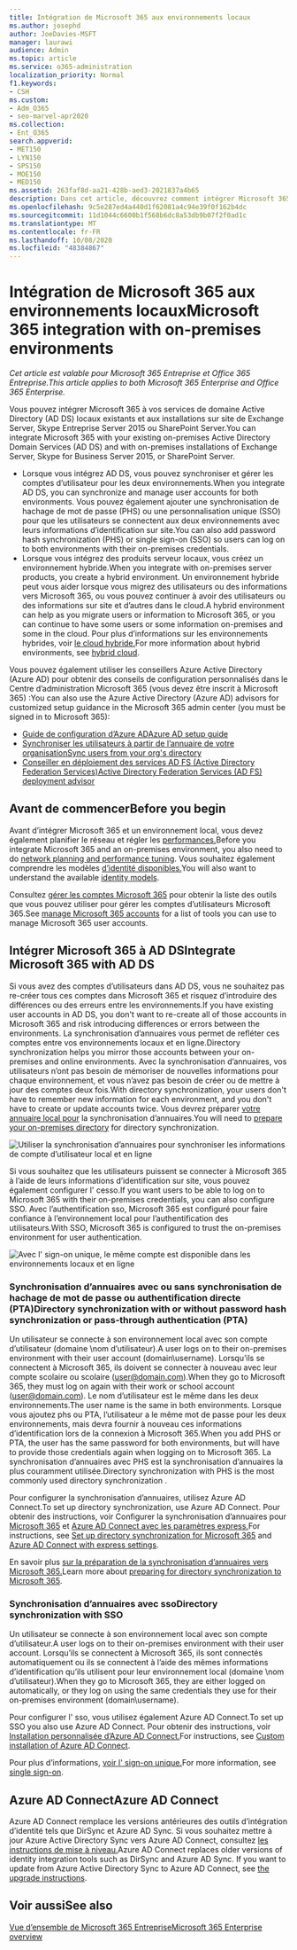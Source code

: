 ```yaml
---
title: Intégration de Microsoft 365 aux environnements locaux
ms.author: josephd
author: JoeDavies-MSFT
manager: laurawi
audience: Admin
ms.topic: article
ms.service: o365-administration
localization_priority: Normal
f1.keywords:
- CSH
ms.custom:
- Adm_O365
- seo-marvel-apr2020
ms.collection:
- Ent_O365
search.appverid:
- MET150
- LYN150
- SPS150
- MOE150
- MED150
ms.assetid: 263faf8d-aa21-428b-aed3-2021837a4b65
description: Dans cet article, découvrez comment intégrer Microsoft 365 à vos services d’annuaire et environnements locaux existants.
ms.openlocfilehash: 9c5e287ed4a440d1f62081a4c94e39f0f162b4dc
ms.sourcegitcommit: 11d1044c6600b1f568b6dc8a53db9b07f2f0ad1c
ms.translationtype: MT
ms.contentlocale: fr-FR
ms.lasthandoff: 10/08/2020
ms.locfileid: "48384867"
---
```

# <a name="microsoft-365-integration-with-on-premises-environments"></a><span data-ttu-id="63988-103">Intégration de Microsoft 365 aux environnements locaux</span><span class="sxs-lookup"><span data-stu-id="63988-103">Microsoft 365 integration with on-premises environments</span></span>

<span data-ttu-id="63988-104">*Cet article est valable pour Microsoft 365 Entreprise et Office 365 Entreprise.*</span><span class="sxs-lookup"><span data-stu-id="63988-104">*This article applies to both Microsoft 365 Enterprise and Office 365 Enterprise.*</span></span>

<span data-ttu-id="63988-105">Vous pouvez intégrer Microsoft 365 à vos services de domaine Active Directory (AD DS) locaux existants et aux installations sur site de Exchange Server, Skype Entreprise Server 2015 ou SharePoint Server.</span><span class="sxs-lookup"><span data-stu-id="63988-105">You can integrate Microsoft 365 with your existing on-premises Active Directory Domain Services (AD DS) and with on-premises installations of Exchange Server, Skype for Business Server 2015, or SharePoint Server.</span></span>
  
 - <span data-ttu-id="63988-106">Lorsque vous intégrez AD DS, vous pouvez synchroniser et gérer les comptes d’utilisateur pour les deux environnements.</span><span class="sxs-lookup"><span data-stu-id="63988-106">When you integrate AD DS, you can synchronize and manage user accounts for both environments.</span></span> <span data-ttu-id="63988-107">Vous pouvez également ajouter une synchronisation de hachage de mot de passe (PHS) ou une personnalisation unique (SSO) pour que les utilisateurs se connectent aux deux environnements avec leurs informations d’identification sur site.</span><span class="sxs-lookup"><span data-stu-id="63988-107">You can also add password hash synchronization (PHS) or single sign-on (SSO) so users can log on to both environments with their on-premises credentials.</span></span>
 - <span data-ttu-id="63988-108">Lorsque vous intégrez des produits serveur locaux, vous créez un environnement hybride.</span><span class="sxs-lookup"><span data-stu-id="63988-108">When you integrate with on-premises server products, you create a hybrid environment.</span></span> <span data-ttu-id="63988-109">Un environnement hybride peut vous aider lorsque vous migrez des utilisateurs ou des informations vers Microsoft 365, ou vous pouvez continuer à avoir des utilisateurs ou des informations sur site et d’autres dans le cloud.</span><span class="sxs-lookup"><span data-stu-id="63988-109">A hybrid environment can help as you migrate users or information to Microsoft 365, or you can continue to have some users or some information on-premises and some in the cloud.</span></span> <span data-ttu-id="63988-110">Pour plus d’informations sur les environnements hybrides, voir [le cloud hybride.](../solutions/cloud-architecture-models.md#hybrid)</span><span class="sxs-lookup"><span data-stu-id="63988-110">For more information about hybrid environments, see [hybrid cloud](../solutions/cloud-architecture-models.md#hybrid).</span></span>

<span data-ttu-id="63988-111">Vous pouvez également utiliser les conseillers Azure Active Directory (Azure AD) pour obtenir des conseils de configuration personnalisés dans le Centre d’administration Microsoft 365 (vous devez être inscrit à Microsoft 365) :</span><span class="sxs-lookup"><span data-stu-id="63988-111">You can also use the Azure Active Directory (Azure AD) advisors for customized setup guidance in the Microsoft 365 admin center (you must be signed in to Microsoft 365):</span></span>

- [<span data-ttu-id="63988-112">Guide de configuration d’Azure AD</span><span class="sxs-lookup"><span data-stu-id="63988-112">Azure AD setup guide</span></span>](https://aka.ms/aadpguidance)
- [<span data-ttu-id="63988-113">Synchroniser les utilisateurs à partir de l’annuaire de votre organisation</span><span class="sxs-lookup"><span data-stu-id="63988-113">Sync users from your org's directory</span></span>](https://aka.ms/aadconnectpwsync)
- [<span data-ttu-id="63988-114">Conseiller en déploiement des services AD FS (Active Directory Federation Services)</span><span class="sxs-lookup"><span data-stu-id="63988-114">Active Directory Federation Services (AD FS) deployment advisor</span></span>](https://aka.ms/adfsguidance)
   
## <a name="before-you-begin"></a><span data-ttu-id="63988-115">Avant de commencer</span><span class="sxs-lookup"><span data-stu-id="63988-115">Before you begin</span></span>

<span data-ttu-id="63988-116">Avant d’intégrer Microsoft 365 et un environnement local, vous devez également planifier le réseau et régler les [performances.](network-planning-and-performance.md)</span><span class="sxs-lookup"><span data-stu-id="63988-116">Before you integrate Microsoft 365 and an on-premises environment, you also need to do [network planning and performance tuning](network-planning-and-performance.md).</span></span> <span data-ttu-id="63988-117">Vous souhaitez également comprendre les modèles [d’identité disponibles.](about-microsoft-365-identity.md)</span><span class="sxs-lookup"><span data-stu-id="63988-117">You will also want to understand the available [identity models](about-microsoft-365-identity.md).</span></span> 

<span data-ttu-id="63988-118">Consultez [gérer les comptes Microsoft 365](manage-microsoft-365-accounts.md) pour obtenir la liste des outils que vous pouvez utiliser pour gérer les comptes d’utilisateurs Microsoft 365.</span><span class="sxs-lookup"><span data-stu-id="63988-118">See [manage Microsoft 365 accounts](manage-microsoft-365-accounts.md) for a list of tools you can use to manage Microsoft 365 user accounts.</span></span> 
  
## <a name="integrate-microsoft-365-with-ad-ds"></a><span data-ttu-id="63988-119">Intégrer Microsoft 365 à AD DS</span><span class="sxs-lookup"><span data-stu-id="63988-119">Integrate Microsoft 365 with AD DS</span></span>

<span data-ttu-id="63988-120">Si vous avez des comptes d’utilisateurs dans AD DS, vous ne souhaitez pas re-créer tous ces comptes dans Microsoft 365 et risquez d’introduire des différences ou des erreurs entre les environnements.</span><span class="sxs-lookup"><span data-stu-id="63988-120">If you have existing user accounts in AD DS, you don't want to re-create all of those accounts in Microsoft 365 and risk introducing differences or errors between the environments.</span></span> <span data-ttu-id="63988-121">La synchronisation d’annuaires vous permet de refléter ces comptes entre vos environnements locaux et en ligne.</span><span class="sxs-lookup"><span data-stu-id="63988-121">Directory synchronization helps you mirror those accounts between your on-premises and online environments.</span></span> <span data-ttu-id="63988-122">Avec la synchronisation d’annuaires, vos utilisateurs n’ont pas besoin de mémoriser de nouvelles informations pour chaque environnement, et vous n’avez pas besoin de créer ou de mettre à jour des comptes deux fois.</span><span class="sxs-lookup"><span data-stu-id="63988-122">With directory synchronization, your users don't have to remember new information for each environment, and you don't have to create or update accounts twice.</span></span> <span data-ttu-id="63988-123">Vous devrez préparer [votre annuaire local pour](prepare-for-directory-synchronization.md) la synchronisation d’annuaires.</span><span class="sxs-lookup"><span data-stu-id="63988-123">You will need to [prepare your on-premises directory](prepare-for-directory-synchronization.md) for directory synchronization.</span></span>
  
![Utiliser la synchronisation d’annuaires pour synchroniser les informations de compte d’utilisateur local et en ligne](../media/microsoft-365-integration/directory-synchronization.png)
  
<span data-ttu-id="63988-125">Si vous souhaitez que les utilisateurs puissent se connecter à Microsoft 365 à l’aide de leurs informations d’identification sur site, vous pouvez également configurer l' cesso.</span><span class="sxs-lookup"><span data-stu-id="63988-125">If you want users to be able to log on to Microsoft 365 with their on-premises credentials, you can also configure SSO.</span></span> <span data-ttu-id="63988-126">Avec l’authentification sso, Microsoft 365 est configuré pour faire confiance à l’environnement local pour l’authentification des utilisateurs.</span><span class="sxs-lookup"><span data-stu-id="63988-126">With SSO, Microsoft 365 is configured to trust the on-premises environment for user authentication.</span></span>
  
![Avec l' sign-on unique, le même compte est disponible dans les environnements locaux et en ligne](../media/microsoft-365-integration/single-sign-on.png)

### <a name="directory-synchronization-with-or-without-password-hash-synchronization-or-pass-through-authentication-pta"></a><span data-ttu-id="63988-128">Synchronisation d’annuaires avec ou sans synchronisation de hachage de mot de passe ou authentification directe (PTA)</span><span class="sxs-lookup"><span data-stu-id="63988-128">Directory synchronization with or without password hash synchronization or pass-through authentication (PTA)</span></span>

<span data-ttu-id="63988-129">Un utilisateur se connecte à son environnement local avec son compte d’utilisateur (domaine \nom d’utilisateur).</span><span class="sxs-lookup"><span data-stu-id="63988-129">A user logs on to their on-premises environment with their user account (domain\username).</span></span> <span data-ttu-id="63988-130">Lorsqu’ils se connectent à Microsoft 365, ils doivent se connecter à nouveau avec leur compte scolaire ou scolaire (user@domain.com).</span><span class="sxs-lookup"><span data-stu-id="63988-130">When they go to Microsoft 365, they must log on again with their work or school account (user@domain.com).</span></span> <span data-ttu-id="63988-131">Le nom d’utilisateur est le même dans les deux environnements.</span><span class="sxs-lookup"><span data-stu-id="63988-131">The user name is the same in both environments.</span></span> <span data-ttu-id="63988-132">Lorsque vous ajoutez phs ou PTA, l’utilisateur a le même mot de passe pour les deux environnements, mais devra fournir à nouveau ces informations d’identification lors de la connexion à Microsoft 365.</span><span class="sxs-lookup"><span data-stu-id="63988-132">When you add PHS or PTA, the user has the same password for both environments, but will have to provide those credentials again when logging on to Microsoft 365.</span></span> <span data-ttu-id="63988-133">La synchronisation d’annuaires avec PHS est la synchronisation d’annuaires la plus couramment utilisée.</span><span class="sxs-lookup"><span data-stu-id="63988-133">Directory synchronization with PHS is the most commonly used directory synchronization .</span></span>

<span data-ttu-id="63988-134">Pour configurer la synchronisation d’annuaires, utilisez Azure AD Connect.</span><span class="sxs-lookup"><span data-stu-id="63988-134">To set up directory synchronization, use Azure AD Connect.</span></span> <span data-ttu-id="63988-135">Pour obtenir des instructions, voir Configurer la synchronisation d’annuaires pour [Microsoft 365](set-up-directory-synchronization.md) et [Azure AD Connect avec les paramètres express.](https://go.microsoft.com/fwlink/p/?LinkId=698537)</span><span class="sxs-lookup"><span data-stu-id="63988-135">For instructions, see [Set up directory synchronization for Microsoft 365](set-up-directory-synchronization.md) and [Azure AD Connect with express settings](https://go.microsoft.com/fwlink/p/?LinkId=698537).</span></span>

<span data-ttu-id="63988-136">En savoir plus [sur la préparation de la synchronisation d’annuaires vers Microsoft 365.](prepare-for-directory-synchronization.md)</span><span class="sxs-lookup"><span data-stu-id="63988-136">Learn more about [preparing for directory synchronization to Microsoft 365](prepare-for-directory-synchronization.md).</span></span>

### <a name="directory-synchronization-with-sso"></a><span data-ttu-id="63988-137">Synchronisation d’annuaires avec sso</span><span class="sxs-lookup"><span data-stu-id="63988-137">Directory synchronization with SSO</span></span>

<span data-ttu-id="63988-138">Un utilisateur se connecte à son environnement local avec son compte d’utilisateur.</span><span class="sxs-lookup"><span data-stu-id="63988-138">A user logs on to their on-premises environment with their user account.</span></span> <span data-ttu-id="63988-139">Lorsqu’ils se connectent à Microsoft 365, ils sont connectés automatiquement ou ils se connectent à l’aide des mêmes informations d’identification qu’ils utilisent pour leur environnement local (domaine \nom d’utilisateur).</span><span class="sxs-lookup"><span data-stu-id="63988-139">When they go to Microsoft 365, they are either logged on automatically, or they log on using the same credentials they use for their on-premises environment (domain\username).</span></span>

<span data-ttu-id="63988-140">Pour configurer l' sso, vous utilisez également Azure AD Connect.</span><span class="sxs-lookup"><span data-stu-id="63988-140">To set up SSO you also use Azure AD Connect.</span></span> <span data-ttu-id="63988-141">Pour obtenir des instructions, voir [Installation personnalisée d’Azure AD Connect.](https://go.microsoft.com/fwlink/p/?LinkID=698430)</span><span class="sxs-lookup"><span data-stu-id="63988-141">For instructions, see [Custom installation of Azure AD Connect](https://go.microsoft.com/fwlink/p/?LinkID=698430).</span></span>

<span data-ttu-id="63988-142">Pour plus d’informations, [voir l' sign-on unique.](https://go.microsoft.com/fwlink/p/?LinkId=698604)</span><span class="sxs-lookup"><span data-stu-id="63988-142">For more information, see [single sign-on](https://go.microsoft.com/fwlink/p/?LinkId=698604).</span></span>

## <a name="azure-ad-connect"></a><span data-ttu-id="63988-143">Azure AD Connect</span><span class="sxs-lookup"><span data-stu-id="63988-143">Azure AD Connect</span></span>

<span data-ttu-id="63988-144">Azure AD Connect remplace les versions antérieures des outils d’intégration d’identité tels que DirSync et Azure AD Sync. Si vous souhaitez mettre à jour Azure Active Directory Sync vers Azure AD Connect, consultez [les instructions de mise à niveau.](https://go.microsoft.com/fwlink/p/?LinkId=733240)</span><span class="sxs-lookup"><span data-stu-id="63988-144">Azure AD Connect replaces older versions of identity integration tools such as DirSync and Azure AD Sync. If you want to update from Azure Active Directory Sync to Azure AD Connect, see [the upgrade instructions](https://go.microsoft.com/fwlink/p/?LinkId=733240).</span></span> 

## <a name="see-also"></a><span data-ttu-id="63988-145">Voir aussi</span><span class="sxs-lookup"><span data-stu-id="63988-145">See also</span></span>

[<span data-ttu-id="63988-146">Vue d’ensemble de Microsoft 365 Entreprise</span><span class="sxs-lookup"><span data-stu-id="63988-146">Microsoft 365 Enterprise overview</span></span>](microsoft-365-overview.md)
